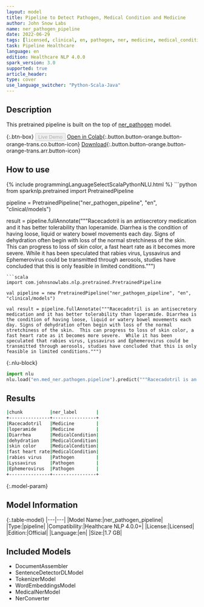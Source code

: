 ```yaml
---
layout: model
title: Pipeline to Detect Pathogen, Medical Condition and Medicine
author: John Snow Labs
name: ner_pathogen_pipeline
date: 2022-06-29
tags: [licensed, clinical, en, pathogen, ner, medicine, medical_condition, pipeline]
task: Pipeline Healthcare
language: en
edition: Healthcare NLP 4.0.0
spark_version: 3.0
supported: true
article_header:
type: cover
use_language_switcher: "Python-Scala-Java"
---
```


## Description

This pretrained pipeline is built on the top of [ner_pathogen](https://nlp.johnsnowlabs.com/2022/06/28/ner_pathogen_en_3_0.html) model.

{:.btn-box}
<button class="button button-orange" disabled>Live Demo</button>
[Open in Colab](https://colab.research.google.com/github/JohnSnowLabs/spark-nlp-workshop/blob/master/tutorials/Certification_Trainings/Healthcare/1.Clinical_Named_Entity_Recognition_Model.ipynb){:.button.button-orange.button-orange-trans.co.button-icon}
[Download](https://s3.amazonaws.com/auxdata.johnsnowlabs.com/clinical/models/ner_pathogen_pipeline_en_4.0.0_3.0_1656527387514.zip){:.button.button-orange.button-orange-trans.arr.button-icon}

## How to use



<div class="tabs-box" markdown="1">
{% include programmingLanguageSelectScalaPythonNLU.html %}
```python
from sparknlp.pretrained import PretrainedPipeline

pipeline = PretrainedPipeline("ner_pathogen_pipeline", "en", "clinical/models")

result = pipeline.fullAnnotate("""Racecadotril is an antisecretory medication and it has better tolerability than loperamide. Diarrhea is the condition of having loose, liquid or watery bowel movements each day. Signs of dehydration often begin with loss of the normal stretchiness of the skin.  This can progress to loss of skin color, a fast heart rate as it becomes more severe.  While it has been speculated that rabies virus, Lyssavirus and Ephemerovirus could be transmitted through aerosols, studies have concluded that this is only feasible in limited conditions.""")
```
```scala
import com.johnsnowlabs.nlp.pretrained.PretrainedPipeline

val pipeline = new PretrainedPipeline("ner_pathogen_pipeline", "en", "clinical/models")

val result = pipeline.fullAnnotate("""Racecadotril is an antisecretory medication and it has better tolerability than loperamide. Diarrhea is the condition of having loose, liquid or watery bowel movements each day. Signs of dehydration often begin with loss of the normal stretchiness of the skin.  This can progress to loss of skin color, a fast heart rate as it becomes more severe.  While it has been speculated that rabies virus, Lyssavirus and Ephemerovirus could be transmitted through aerosols, studies have concluded that this is only feasible in limited conditions.""")
```


{:.nlu-block}
```python
import nlu
nlu.load("en.med_ner.pathogen.pipeline").predict("""Racecadotril is an antisecretory medication and it has better tolerability than loperamide. Diarrhea is the condition of having loose, liquid or watery bowel movements each day. Signs of dehydration often begin with loss of the normal stretchiness of the skin.  This can progress to loss of skin color, a fast heart rate as it becomes more severe.  While it has been speculated that rabies virus, Lyssavirus and Ephemerovirus could be transmitted through aerosols, studies have concluded that this is only feasible in limited conditions.""")
```

</div>

## Results

```bash
|chunk          |ner_label       |
+---------------+----------------+
|Racecadotril   |Medicine        |
|loperamide     |Medicine        |
|Diarrhea       |MedicalCondition|
|dehydration    |MedicalCondition|
|skin color     |MedicalCondition|
|fast heart rate|MedicalCondition|
|rabies virus   |Pathogen        |
|Lyssavirus     |Pathogen        |
|Ephemerovirus  |Pathogen        |
+---------------+----------------+
```

{:.model-param}
## Model Information

{:.table-model}
|---|---|
|Model Name:|ner_pathogen_pipeline|
|Type:|pipeline|
|Compatibility:|Healthcare NLP 4.0.0+|
|License:|Licensed|
|Edition:|Official|
|Language:|en|
|Size:|1.7 GB|

## Included Models

- DocumentAssembler
- SentenceDetectorDLModel
- TokenizerModel
- WordEmbeddingsModel
- MedicalNerModel
- NerConverter
